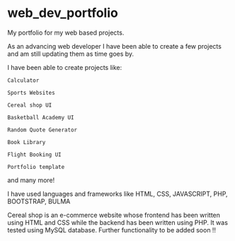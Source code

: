 # web_dev_portfolio

My portfolio for my web based projects.

As an advancing web developer I have been able to create a few projects and am still updating them as time goes by.

I have been able to create projects like:

    Calculator

    Sports Websites

    Cereal shop UI

    Basketball Academy UI

    Random Quote Generator

    Book Library

    Flight Booking UI

    Portfolio template

and many more!

I have used languages and frameworks like HTML, CSS, JAVASCRIPT, PHP, BOOTSTRAP, BULMA

Cereal shop is an e-commerce website whose frontend has been written using HTML and CSS while the backend has been written using PHP. It was tested using MySQL database. Further functionality to be added soon !!